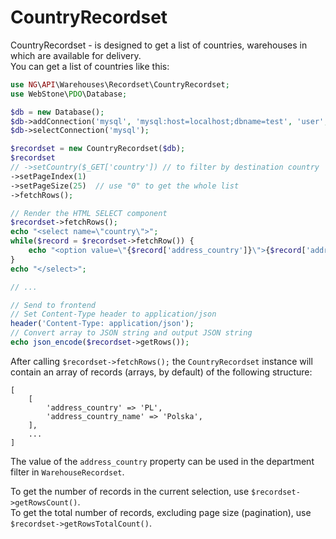 # CountryRecordset

CountryRecordset - is designed to get a list of countries, warehouses in which are available for delivery. \
You can get a list of countries like this:
```php
use NG\API\Warehouses\Recordset\CountryRecordset;
use WebStone\PDO\Database;

$db = new Database();
$db->addConnection('mysql', 'mysql:host=localhost;dbname=test', 'user', 'password');
$db->selectConnection('mysql');

$recordset = new CountryRecordset($db);
$recordset
// ->setCountry($_GET['country']) // to filter by destination country
->setPageIndex(1)
->setPageSize(25)  // use "0" to get the whole list
->fetchRows();

// Render the HTML SELECT component
$recordset->fetchRows();
echo "<select name=\"country\">";
while($record = $recordset->fetchRow()) {
    echo "<option value=\"{$record['address_country']}\">{$record['address_country_name']}</option>";
}
echo "</select>";

// ...

// Send to frontend
// Set Content-Type header to application/json
header('Content-Type: application/json');
// Convert array to JSON string and output JSON string
echo json_encode($recordset->getRows());
```

After calling `$recordset->fetchRows();` the `CountryRecordset` instance will contain an array of records (arrays, by default) of the following structure:
```
[
    [
        'address_country' => 'PL',
        'address_country_name' => 'Polska',
    ],
    ...
]
```
The value of the `address_country` property can be used in the department filter in `WarehouseRecordset`.

To get the number of records in the current selection, use `$recordset->getRowsCount()`.\
To get the total number of records, excluding page size (pagination), use `$recordset->getRowsTotalCount()`.


